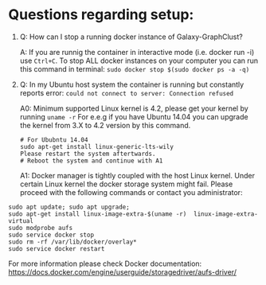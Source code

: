 # Questions regarding setup:

1. Q: How can I stop a running docker instance of Galaxy-GraphClust?

   A: If you are runnig the container in interactive mode (i.e. docker run -i) use `Ctrl+C`. To stop ALL docker instances on your computer you can run this command in terminal:
`sudo docker stop $(sudo docker ps -a -q)`

2. Q: In my Ubuntu host system the container is running but constantly reports error: `could not connect to server: Connection refused`

   A0: Minimum supported Linux kernel is 4.2, please get your kernel by running `uname -r`
   For e.e.g if you have Ubuntu 14.04 you can upgrade the kernel from 3.X to 4.2 version by this command.
   ```
   # For Ububntu 14.04
   sudo apt-get install linux-generic-lts-wily
   Please restart the system aftertwards.
   # Reboot the system and continue with A1
   ```
   
   A1: Docker manager is tightly coupled with the host Linux kernel. Under certain Linux kernel the docker storage system might fail. 
   Please proceed with the following commands or contact you administrator:

  ```
  sudo apt update; sudo apt upgrade;
  sudo apt-get install linux-image-extra-$(uname -r)  linux-image-extra-virtual
  sudo modprobe aufs
  sudo service docker stop
  sudo rm -rf /var/lib/docker/overlay*
  sudo service docker restart
  ```
  For more information please check Docker documentation: https://docs.docker.com/engine/userguide/storagedriver/aufs-driver/
  
  

